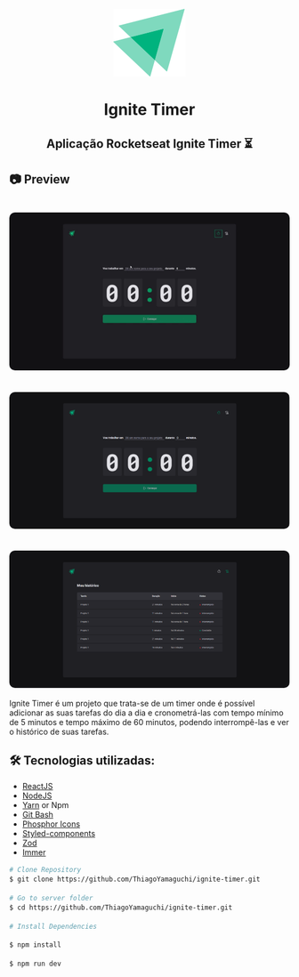 <p align="center" >
<img src="src/assets/ignite-logo.svg" alt="last-commit" >
</p>
<h1 align="center">
    Ignite Timer
</h1>

<h2 align="center"> Aplicação Rocketseat Ignite Timer ⏳ </h2>

<h2>📷 Preview </h2>
<h1 align="center">
  <div style="display: flex; flex-direction: row;">
    <img width="700" style="border-radius: 10px" height="auto" alt="Class-02" title="Class-02" src="public/ignite-timer.gif" />
  <div>
</h1>

<h1 align="center">
  <div style="display: flex; flex-direction: row;">
    <img width="700" style="border-radius: 10px" height="auto" alt="Class-02" title="Class-02" src="public/home.png" />
</h1>

<h1 align="center">
  <div style="display: flex; flex-direction: row;">
    <img width="700" style="border-radius: 10px" height="auto" alt="Class-02" title="Class-02" src="public/history.png" />
  <div>
</h1>

Ignite Timer é um projeto que trata-se de um timer onde é possível adicionar as suas tarefas do dia a dia e cronometrá-las com tempo mínimo de 5 minutos e tempo máximo de 60 minutos, podendo interrompê-las e ver o histórico de suas tarefas. 

<h2 id="technologies"> 🛠 Tecnologias utilizadas: </h2>

- [ReactJS](https://reactjs.org)
- [NodeJS](https://nodejs.org/en/)
- [Yarn](https://yarnpkg.com) or Npm
- [Git Bash](https://gitforwindows.org/)
- [Phosphor Icons](https://www.google.com/url?sa=t&rct=j&q=&esrc=s&source=web&cd=&cad=rja&uact=8&ved=2ahUKEwjFm-TeifD7AhWyr5UCHVSZA1wQFnoECBAQAQ&url=https%3A%2F%2Fphosphoricons.com%2F&usg=AOvVaw0B6_0g-qmH9oxUW4xxfnJG)
- [Styled-components](https://styled-components.com)
- [Zod](https://github.com/colinhacks/zod)
- [Immer](https://github.com/immerjs/immer)

```bash
# Clone Repository
$ git clone https://github.com/ThiagoYamaguchi/ignite-timer.git

# Go to server folder
$ cd https://github.com/ThiagoYamaguchi/ignite-timer.git

# Install Dependencies

$ npm install

$ npm run dev
```

